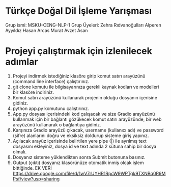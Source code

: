 # Türkçe Doğal Dil İşleme Yarışması
Grup ismi: MSKU-CENG-NLP-1
Grup Üyeleri: Zehra Rıdvanoğulları
              Alperen Ayyıldız
              Hasan Arcas
              Murat Avzet Asan



# Projeyi çalıştırmak için izlenilecek adımlar
1. Projeyi indirmek istediğiniz klasöre girip komut satırı arayüzünü (command line interface) çalıştırınız.
2. git clone komutu ile bilgisayarınıza gerekli kaynak kodları ve modelleri bir klasöre indiriniz.
3. Komut satırı arayüzünü kullanarak projenin olduğu dosyanın içerisine gidiniz.
4. python app.py komutunu çalıştırınız.
5. App.py dosyası içerisindeki kod çalışacak ve size Gradio arayüzünü kullanmak için bir bağlantı gözükecek komut satırı arayüzünde, bir web arayüzünü kullanarak o bağlantıya gidiniz.
6. Karşınıza Gradio arayüzü çıkacak, username (kullanıcı adı) ve password (şifre) alanlarını doğru ve eksiksiz doldurup sisteme giriş yapınız.
7. Açılacak arayüz içerisinde belirtilen yere pipe (|) ile ayrılmış text dosyasını ekleyiniz, dosya id ve text adında 2 sütuna sahip bir dosya olmalı.
8. Dosyanız sisteme yüklendikten sonra Submit butonuna basınız.
9. Output (çıktı) dosyanız klasörünüze otomatik inmiş olcak işlem bittiğinde.
EK VERİ
https://drive.google.com/file/d/1wV7rUYHR1RpcW9WPTgk9TXNBq0R9MPsf/view?usp=sharing
